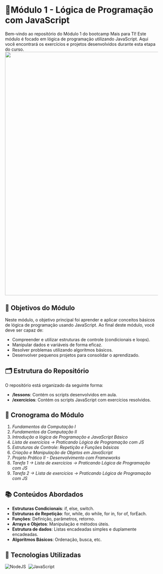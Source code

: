 # 🎯Módulo 1 - Lógica de Programação com JavaScript

Bem-vindo ao repositório do Módulo 1 do bootcamp Mais para TI! Este módulo é focado em lógica de programação utilizando JavaScript. Aqui você encontrará os exercícios e projetos desenvolvidos durante esta etapa do curso.
<img src='https://drive.google.com/uc?export=view&id=1Fooc9CztSNlrtpbNYy4osQXuJNvS0uXb' width="800">
## 🚀 Objetivos do Módulo

Neste módulo, o objetivo principal foi aprender e aplicar conceitos básicos de lógica de programação usando JavaScript. Ao final deste módulo, você deve ser capaz de:

- Compreender e utilizar estruturas de controle (condicionais e loops).
- Manipular dados e variáveis de forma eficaz.
- Resolver problemas utilizando algoritmos básicos.
- Desenvolver pequenos projetos para consolidar o aprendizado.

## 🗂 Estrutura do Repositório

O repositório está organizado da seguinte forma:

- **/lessons**: Contém os scripts desenvolvidos em aula.
- **/exercicios**: Contém os scripts JavaScript com exercícios resolvidos.
## 📅 Cronograma do Módulo
1. *Fundamentos da Computação I*
2. *Fundamentos da Computação II*
3. *Introdução a lógica de Programação e JavaScript Básico*
4. *Lista de exercícios → Praticando Lógica de Programação com JS*
5. *Estruturas de Controle: Repetição e Funções básicas*
6. *Criação e Manipulação de Objetos em JavaScript*
7. *Projeto Prático II - Desenvolvimento com Frameworks*
9. *Tarefa 1 → Lista de exercícios → Praticando Lógica de Programação com JS*
8. *Tarefa 2 → Lista de exercícios -> Praticando Lógica de Programação com JS*

## 📚 Conteúdos Abordados

- **Estruturas Condicionais**: if, else, switch.
- **Estruturas de Repetição**: for, while, do while, for in, for of, forEach.
- **Funções**: Definição, parâmetros, retorno.
- **Arrays e Objetos**: Manipulação e métodos úteis.
- **Estrutura de dados**: Listas encadeadas simples e duplamente encadeadas.
- **Algoritmos Básicos**: Ordenação, busca, etc.

## 🔧 Tecnologias Utilizadas
![NodeJS](https://img.shields.io/badge/node.js-6DA55F?style=for-the-badge&logo=node.js&logoColor=white)&nbsp;
![JavaScript](https://img.shields.io/badge/Javascript-F7DF1E.svg?style=for-the-badge&logo=javascript&logoColor=black)&nbsp;
